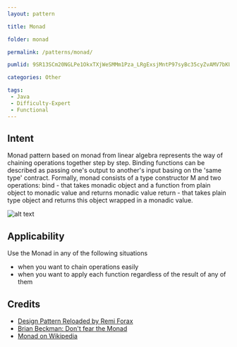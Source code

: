 ```yaml
---
layout: pattern

title: Monad

folder: monad

permalink: /patterns/monad/

pumlid: 9SR13SCm20NGLPe1OkxTXjWeSMMm1Pza_LRgExsjMntP97syBc35cyZvAMV7bKU6U9q6CPGwbVh8Xy5E7xvvRnBzj7qn86v1ol4BwJHk9AZ_bNGjAtLy0G00

categories: Other

tags:
 - Java
 - Difficulty-Expert
 - Functional
---
```


## Intent

Monad pattern based on monad from linear algebra represents the way of chaining operations
together step by step. Binding functions can be described as passing one's output to another's input
basing on the 'same type' contract. Formally, monad consists of a type constructor M and two
operations:
bind - that takes monadic object and a function from plain object to monadic value and returns monadic value
return - that takes plain type object and returns this object wrapped in a monadic value.

![alt text](./etc/monad.png "Monad")

## Applicability

Use the Monad in any of the following situations

* when you want to chain operations easily
* when you want to apply each function regardless of the result of any of them

## Credits

* [Design Pattern Reloaded by Remi Forax](https://youtu.be/-k2X7guaArU)
* [Brian Beckman: Don't fear the Monad](https://channel9.msdn.com/Shows/Going+Deep/Brian-Beckman-Dont-fear-the-Monads)
* [Monad on Wikipedia](https://en.wikipedia.org/wiki/Monad_(functional_programming))